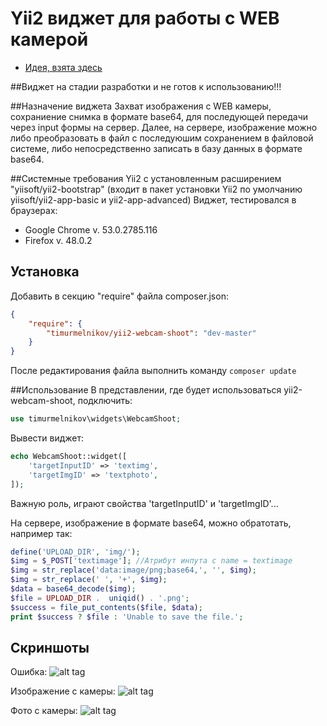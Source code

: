 Yii2 виджет для работы с WEB камерой
================================
* [Идея, взята здесь](https://myrusakov.ru/javascript-take-photos.html)

##Виджет на стадии разработки и не готов к использованию!!!

##Назначение виджета
Захват изображения с WEB камеры, сохраниение снимка в формате base64, для последующей передачи через input формы на сервер. 
Далее, на сервере, изображение можно либо преобразовать в файл с последуюшим сохранением в файловой системе,
либо непосредственно записать в базу данных в формате base64.


##Системные требования
Yii2 с установленным расширением "yiisoft/yii2-bootstrap" (входит в пакет установки Yii2 по умолчанию yiisoft/yii2-app-basic и yii2-app-advanced)
Виджет, тестировался в браузерах:
- Google Chrome v. 53.0.2785.116
- Firefox v. 48.0.2


## Установка
Добавить в секцию "require" файла composer.json:
``` json
{
    "require": {
        "timurmelnikov/yii2-webcam-shoot": "dev-master"
    }
}
```
После редактирования файла выполнить команду `composer update`

##Использование
В представлении, где будет использоваться yii2-webcam-shoot, подключить:
``` php
use timurmelnikov\widgets\WebcamShoot;
```
Вывести виджет:
``` php
echo WebcamShoot::widget([
    'targetInputID' => 'textimg',
    'targetImgID' => 'textphoto',
]);
```

Важную роль, играют свойства 'targetInputID' и 'targetImgID'...

На сервере, изображение в формате base64, можно обратотать, например так:
``` php
define('UPLOAD_DIR', 'img/');
$img = $_POST['textimage']; //Атрибут инпута с name = textimage
$img = str_replace('data:image/png;base64,', '', $img);
$img = str_replace(' ', '+', $img);
$data = base64_decode($img);
$file = UPLOAD_DIR .  uniqid() . '.png';
$success = file_put_contents($file, $data);
print $success ? $file : 'Unable to save the file.';
```

## Скриншоты

Ошибка:
![alt tag](https://lh3.googleusercontent.com/B_czT9ySo4OlpcC_YDrCL3mjNJoVb86zdFK1nFp_Jj5pz-YBINoW5U6N3h5hZSjPFgKp6Rxek7_D_phAqomeZYpUpCd-oUM)

Изображение с камеры:
![alt tag](https://lh3.googleusercontent.com/GbFFhQn9MecZeBsMQl0TLTBuKNWkT9Y1aRkkz10lwhqoHUKjmdfauN0zIckL-T1K8h2XIuXBbFHvWZgdJhcuBaAYJAKz0Qw)

Фото с камеры:
![alt tag](https://lh3.googleusercontent.com/sGJWUSHG5-Vk2QWj9KBWKutbSiqol8OLiArhJZeTqdp0J1cfMQlpAs181k8rvJr9FO986JIK-mgJUJ9rYSvWdw6bPTdQ2eo)
